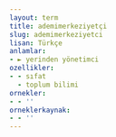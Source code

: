 ```yaml
---
layout: term
title: ademimerkeziyetçi
slug: ademimerkeziyetci
lisan: Türkçe
anlamlar:
- ► yerinden yönetimci
ozellikler:
- - sıfat
  - toplum bilimi
ornekler:
- - ''
orneklerkaynak:
- - ''
---
```

